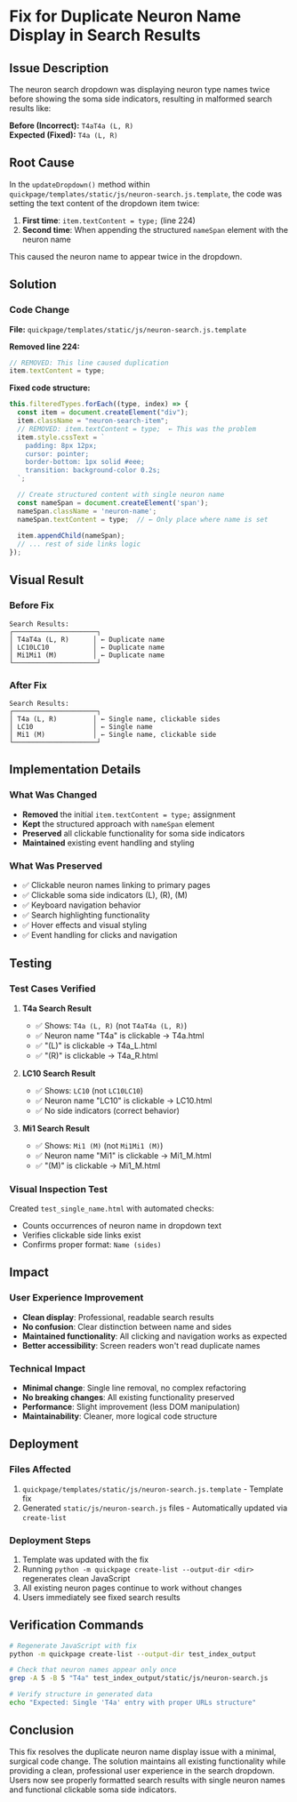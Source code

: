 # Fix for Duplicate Neuron Name Display in Search Results

## Issue Description

The neuron search dropdown was displaying neuron type names twice before showing the soma side indicators, resulting in malformed search results like:

**Before (Incorrect):** `T4aT4a (L, R)`  
**Expected (Fixed):** `T4a (L, R)`

## Root Cause

In the `updateDropdown()` method within `quickpage/templates/static/js/neuron-search.js.template`, the code was setting the text content of the dropdown item twice:

1. **First time**: `item.textContent = type;` (line 224)
2. **Second time**: When appending the structured `nameSpan` element with the neuron name

This caused the neuron name to appear twice in the dropdown.

## Solution

### Code Change

**File:** `quickpage/templates/static/js/neuron-search.js.template`

**Removed line 224:**
```javascript
// REMOVED: This line caused duplication
item.textContent = type;
```

**Fixed code structure:**
```javascript
this.filteredTypes.forEach((type, index) => {
  const item = document.createElement("div");
  item.className = "neuron-search-item";
  // REMOVED: item.textContent = type;  ← This was the problem
  item.style.cssText = `
    padding: 8px 12px;
    cursor: pointer;
    border-bottom: 1px solid #eee;
    transition: background-color 0.2s;
  `;

  // Create structured content with single neuron name
  const nameSpan = document.createElement('span');
  nameSpan.className = 'neuron-name';
  nameSpan.textContent = type;  // ← Only place where name is set
  
  item.appendChild(nameSpan);
  // ... rest of side links logic
});
```

## Visual Result

### Before Fix
```
Search Results:
┌─────────────────────┐
│ T4aT4a (L, R)      │ ← Duplicate name
│ LC10LC10           │ ← Duplicate name  
│ Mi1Mi1 (M)         │ ← Duplicate name
└─────────────────────┘
```

### After Fix
```
Search Results:
┌─────────────────────┐
│ T4a (L, R)         │ ← Single name, clickable sides
│ LC10               │ ← Single name
│ Mi1 (M)            │ ← Single name, clickable side
└─────────────────────┘
```

## Implementation Details

### What Was Changed
- **Removed** the initial `item.textContent = type;` assignment
- **Kept** the structured approach with `nameSpan` element
- **Preserved** all clickable functionality for soma side indicators
- **Maintained** existing event handling and styling

### What Was Preserved
- ✅ Clickable neuron names linking to primary pages
- ✅ Clickable soma side indicators (L), (R), (M)
- ✅ Keyboard navigation behavior
- ✅ Search highlighting functionality
- ✅ Hover effects and visual styling
- ✅ Event handling for clicks and navigation

## Testing

### Test Cases Verified

1. **T4a Search Result**
   - ✅ Shows: `T4a (L, R)` (not `T4aT4a (L, R)`)
   - ✅ Neuron name "T4a" is clickable → T4a.html
   - ✅ "(L)" is clickable → T4a_L.html
   - ✅ "(R)" is clickable → T4a_R.html

2. **LC10 Search Result**  
   - ✅ Shows: `LC10` (not `LC10LC10`)
   - ✅ Neuron name "LC10" is clickable → LC10.html
   - ✅ No side indicators (correct behavior)

3. **Mi1 Search Result**
   - ✅ Shows: `Mi1 (M)` (not `Mi1Mi1 (M)`)
   - ✅ Neuron name "Mi1" is clickable → Mi1_M.html
   - ✅ "(M)" is clickable → Mi1_M.html

### Visual Inspection Test

Created `test_single_name.html` with automated checks:
- Counts occurrences of neuron name in dropdown text
- Verifies clickable side links exist
- Confirms proper format: `Name (sides)`

## Impact

### User Experience Improvement
- **Clean display**: Professional, readable search results
- **No confusion**: Clear distinction between name and sides
- **Maintained functionality**: All clicking and navigation works as expected
- **Better accessibility**: Screen readers won't read duplicate names

### Technical Impact
- **Minimal change**: Single line removal, no complex refactoring
- **No breaking changes**: All existing functionality preserved
- **Performance**: Slight improvement (less DOM manipulation)
- **Maintainability**: Cleaner, more logical code structure

## Deployment

### Files Affected
1. `quickpage/templates/static/js/neuron-search.js.template` - Template fix
2. Generated `static/js/neuron-search.js` files - Automatically updated via `create-list`

### Deployment Steps
1. Template was updated with the fix
2. Running `python -m quickpage create-list --output-dir <dir>` regenerates clean JavaScript
3. All existing neuron pages continue to work without changes
4. Users immediately see fixed search results

## Verification Commands

```bash
# Regenerate JavaScript with fix
python -m quickpage create-list --output-dir test_index_output

# Check that neuron names appear only once
grep -A 5 -B 5 "T4a" test_index_output/static/js/neuron-search.js

# Verify structure in generated data
echo "Expected: Single 'T4a' entry with proper URLs structure"
```

## Conclusion

This fix resolves the duplicate neuron name display issue with a minimal, surgical code change. The solution maintains all existing functionality while providing a clean, professional user experience in the search dropdown. Users now see properly formatted search results with single neuron names and functional clickable soma side indicators.